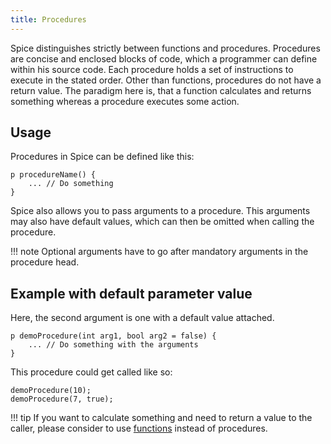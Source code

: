 ```yaml
---
title: Procedures
---
```


Spice distinguishes strictly between functions and procedures. Procedures are concise and enclosed blocks of code, which a
programmer can define within his source code. Each procedure holds a set of instructions to execute in the stated order.
Other than functions, procedures do not have a return value. The paradigm here is, that a function calculates and returns
something whereas a procedure executes some action.

## Usage

Procedures in Spice can be defined like this:
```spice
p procedureName() {
	... // Do something
}
```

Spice also allows you to pass arguments to a procedure. This arguments may also have default values, which can then be omitted
when calling the procedure. 

!!! note
    Optional arguments have to go after mandatory arguments in the procedure head.

## Example with default parameter value

Here, the second argument is one with a default value attached.
```spice
p demoProcedure(int arg1, bool arg2 = false) {
	... // Do something with the arguments
}
```

This procedure could get called like so:
```spice
demoProcedure(10);
demoProcedure(7, true);
```

!!! tip
    If you want to calculate something and need to return a value to the caller, please consider to use
    [functions](functions.md) instead of procedures.